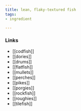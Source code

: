 ```yaml
---
title: lean, flaky-textured fish
tags:
- ingredient

---
```



### Links

* [[codfish]]
* [[dories]]
* [[drums]]
* [[flatfish]]
* [[mullets]]
* [[perches]]
* [[pikes]]
* [[porgies]]
* [[rockfish]]
* [[roughies]]
* [[tilefish]]
